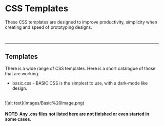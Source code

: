 # CSS Templates

These CSS templates are designed to improve productivity,
simplicity when creating and speed of prototyping designs.

<br/>
<hr/>

## Templates

There is a wide range of CSS templates. Here is a short catalogue of those that are working.

 + basic.css - BASIC.CSS is the simplest to use, with a dark-mode like design.
<br/>
![alt text](Images/Basic%20Image.png)
  
<br/>

#### **NOTE:** Any .css files not listed here are not finished or even started in some cases.